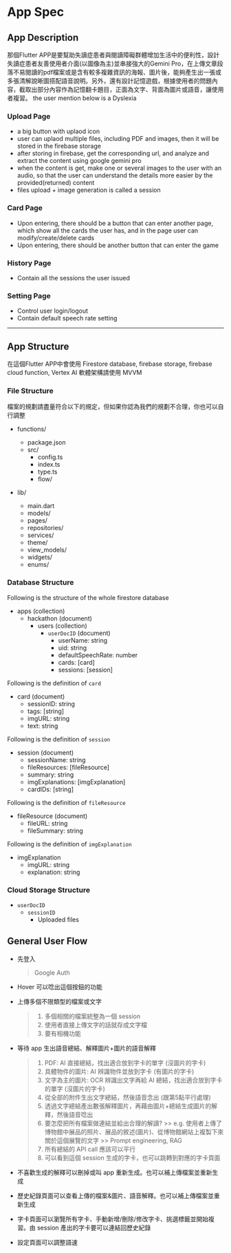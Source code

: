# App Spec

## App Description

那個Flutter APP是要幫助失讀症患者與閱讀障礙群體增加生活中的便利性，設計失讀症患者友善使用者介面(以圖像為主)並串接強大的Gemini Pro，在上傳文章段落不易閱讀的pdf檔案或是含有較多複雜資訊的海報、圖片後，能夠產生出一張或多張清解說晰圖搭配語音說明。另外，還有設計記憶遊戲，根據使用者的問題內容，截取出部分內容作為記憶翻卡題目，正面為文字、背面為圖片或語音，讓使用者複習。
the user mention below is a Dyslexia

### Upload Page
- a big button with uplaod icon
- user can uplaod multiple files, including PDF and images, then it will be stored in the firebase storage
- after storing in firebase, get the corresponding url, and analyze and extract the content using google gemini pro
- when the content is get, make one or several images to the user with an audio, so that the user can understand the details more easier by the provided(returned) content
- files upload + image generation is called a session
 
### Card Page
* Upon entering, there should be a button that can enter another page, which show all the cards the user has, and in the page user can modify/create/delete cards
* Upon entering, there should be another button that can enter the game

### History Page
* Contain all the sessions the user issued

### Setting Page
* Control user login/logout
* Contain default speech rate setting

---

## App Structure

在這個Flutter APP中會使用 Firestore database, firebase storage, firebase cloud function, Vertex AI
軟體架構請使用 MVVM

### File Structure

檔案的規劃請盡量符合以下的規定，但如果你認為我們的規劃不合理，你也可以自行調整

* functions/
	* package.json
	* src/
		* config.ts
		* index.ts
		* type.ts
		* flow/

* lib/
	* main.dart
	* models/
	* pages/
	* repositories/
	* services/
	* theme/
	* view_models/
	* widgets/
	* enums/

### Database Structure

Following is the structure of the whole firestore database
* apps (collection)
	* hackathon (document)
		* users (collection)
			* `userDocID` (document)
				* userName: string
				* uid: string
				* defaultSpeechRate: number
				* cards: [card]
				* sessions: [session]

Following is the definition of `card`
* card (document)
	* sessionID: string
	* tags: [string]
	* imgURL: string
	* text: string

Following is the definition of `session`
* session (document)
	* sessionName: string
	* fileResources: [fileResource]
	* summary: string
	* imgExplanations: [imgExplanation]
	* cardIDs: [string]

Following is the definition of `fileResource`
* fileResource (document)
	* fileURL: string
	* fileSummary: string

Following is the definition of `imgExplanation`
* imgExplanation
	* imgURL: string
	* explanation: string

### Cloud Storage Structure
* `userDocID`
	* `sessionID`
		* Uploaded files

## General User Flow

* 先登入
	> Google Auth

* Hover 可以唸出這個按鈕的功能

* 上傳多個不限類型的檔案或文字
	> 1. 多個相關的檔案統整為一個 session 
	> 2. 使用者直接上傳文字的話就存成文字檔
	> 3. 要有相機功能
	
* 等待 app 生出語音總結、解釋圖片+圖片的語音解釋
	> 1. PDF: AI 直接總結，找出適合放到字卡的單字 (沒圖片的字卡)
	> 2. 具體物件的圖片: AI 辨識物件並放到字卡 (有圖片的字卡)
	> 3. 文字為主的圖片: OCR 辨識出文字再給 AI 總結，找出適合放到字卡的單字 (沒圖片的字卡)
	> 4. 從全部的附件生出文字總結，然後語音念出 (跟第5點平行處理)
	> 5. 透過文字總結產出數張解釋圖片，再藉由圖片+總結生成圖片的解釋，然後語音唸出
	> 6. 要怎麼把所有檔案做連結並給出合理的解讀?
		>> e.g. 使用者上傳了博物館中展品的照片、展品的敘述(圖片)、從博物館網站上複製下來關於這個展覽的文字
		>> Prompt engineering, RAG
	> 7. 所有總結的 API call 應該可以平行
	> 8. 可以看到這個 session 生成的字卡，也可以跳轉到對應的字卡頁面
	
* 不喜歡生成的解釋可以刪掉或叫 app 重新生成。也可以補上傳檔案並重新生成

* 歷史紀錄頁面可以查看上傳的檔案&圖片、語音解釋。也可以補上傳檔案並重新生成

* 字卡頁面可以瀏覽所有字卡、手動新增/刪除/修改字卡、挑選標籤並開始複習。由 session 產出的字卡要可以連結回歷史紀錄
	
* 設定頁面可以調整語速